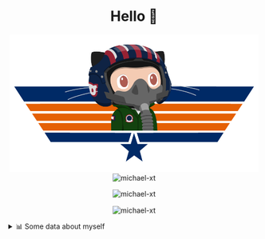 <h1 align="center">Hello 👋</h1>


<p align="center"><img src="https://raw.githubusercontent.com/Michael-xT/Michael-xT/main/.github/topguntocat.png" width=500>
 <br>
<img src="https://komarev.com/ghpvc/?username=michael-xt&style=for-the-badge" alt="michael-xt" /> 
</p>

<p align="center"><img align="center" src="https://github-readme-stats.vercel.app/api/top-langs/?username=michael-xt&layout=compact&theme=dark&show_icons=true" alt="michael-xt" /></p>
<p align="center"><img align="center" src="https://github-readme-stats.vercel.app/api?username=michael-xt&show_icons=true&theme=dark&show_icons=true" alt="michael-xt" /></p>

<details align="left"><summary>📊 Some data about myself</summary>
<p>

<!--START_SECTION:waka-->
![Code Time](http://img.shields.io/badge/Code%20Time-2%2C274%20hrs%2055%20mins-blue)

**🐱 My GitHub Data** 

> 📦 4.2 MB Used in GitHub's Storage 
 > 
> 🚫 Not Opted to Hire
 > 
> 📜 12 Public Repositories 
 > 
> 🔑 34 Private Repositories 
 > 
📅 **I'm Most Productive on Thursday** 

```text
Monday                   139 commits         ████░░░░░░░░░░░░░░░░░░░░░   16.14 % 
Tuesday                  131 commits         ████░░░░░░░░░░░░░░░░░░░░░   15.21 % 
Wednesday                115 commits         ███░░░░░░░░░░░░░░░░░░░░░░   13.36 % 
Thursday                 187 commits         █████░░░░░░░░░░░░░░░░░░░░   21.72 % 
Friday                   78 commits          ██░░░░░░░░░░░░░░░░░░░░░░░   09.06 % 
Saturday                 109 commits         ███░░░░░░░░░░░░░░░░░░░░░░   12.66 % 
Sunday                   102 commits         ███░░░░░░░░░░░░░░░░░░░░░░   11.85 % 
```


📊 **This Week I Spent My Time On** 

```text
🕑︎ Time Zone: Europe/Bucharest

🔥 Editors: 
VS Code                  24 hrs 39 mins      █████████████████████████   100.00 % 

💻 Operating System: 
Mac                      21 hrs 13 mins      ██████████████████████░░░   86.06 % 
Windows                  3 hrs 26 mins       ███░░░░░░░░░░░░░░░░░░░░░░   13.94 % 
```

**Timeline**

![Lines of Code chart](https://raw.githubusercontent.com/Michael-xT/Michael-xT/main/assets/bar_graph.png)


 Last Updated on 16/09/2024 00:57:16 UTC
<!--END_SECTION:waka-->
</p>
